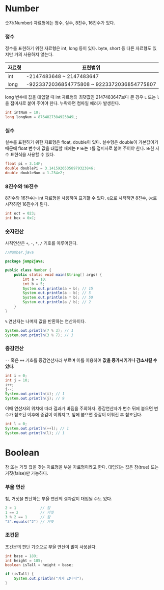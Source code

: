 # Number

숫자(Number) 자료형에는 정수, 실수, 8진수, 16진수가 있다.



### 정수

정수를 표현하기 위한 자료형은 int, long 등이 있다. byte, short 등 다른 자료형도 있지만 거의 사용하지 않는다.

| 자료형 | 표현범위                                   |
| ------ | ------------------------------------------ |
| int    | -2147483648 ~ 2147483647                   |
| long   | -9223372036854775808 ~ 9223372036854775807 |

long 변수에 값을 대입할 때 int 자료형의 최댓값인 2147483647보다 큰 경우 `L` 또는 `l`을 접미사로 붙여 주어야 한다. 누락하면 컴파일 에러가 발생한다.

```java
int intNum = 10;
long longNum = 8764827384923849L;
```



### 실수

실수를 표현하기 위한 자료형은 float, double이 있다. 실수형은 double이 기본값이기 때문에 float 변수에 값을 대입할 때에는 `F` 또는 `f`를 접미사로 붙여 주어야 한다. 또한 지수 표현식을 사용할 수 있다.

```java
float pi = 3.14F;
double doublePi = 3.14159265358979323846;
double doubleNum = 1.234e2;
```



### 8진수와 16진수

8진수와 16진수는 int 자료형을 사용하여 표기할 수 있다. `0`으로 시작하면 8진수, `0x`로 시작하면 16진수가 된다.

```java
int oct = 023;
int hex = 0xC;
```



### 숫자연산

사칙연산은 `+`, `-`, `*`, `/` 기호를 이루어진다.

```java
//Number.java

package jump2java;

public class Number {
	public static void main(String[] args) {
		int a = 10;
		int b = 5;
		System.out.println(a + b); // 15
		System.out.println(a - b); // 5
		System.out.println(a * b); // 50
		System.out.println(a / b); // 2
	}
}
```

`%` 연산자는 나머지 값을 반환하는 연산자이다.

```java
System.out.println(7 % 3); // 1
System.out.println(3 % 7); // 3
```



### 증감연산

`--` 혹은 `++` 기호를 증감연산자라 부르며 이를 이용하여 **값을 증가시키거나 감소시킬 수 있다.**

```java
int i = 0;
int j = 10;
i++;
j--;
System.out.println(i); // 1
System.out.println(j); // 9
```

이때 연산자의 위치에 따라 결과가 바뀜을 주의하자.  증감연산자가 변수 뒤에 붙으면 변수가 참조된 이후에 증감이 이뤄지고, 앞에 붙으면 증감이 이뤄진 후 참조된다.

```java
int l = 0;
System.out.println(++l); // 1
System.out.println(l); // 1
```



# Boolean

참 또는 거짓 값을 갖는 자료형을 부울 자료형이라고 한다. 대입되는 값은 참(true) 또는 거짓(false)만 가능하다.



### 부울 연산

참, 거짓을 판단하는 부울 연산의 결과값이 대입될 수도 있다.

```java
2 > 1			// 참
1 == 2			// 거짓
3 % 2 == 1		// 참
"3".equals("2")	// 거짓
```



### 조건문

조건문의 판단 기준으로 부울 연산이 많이 사용된다.

```java
int base = 180;
int height = 185;
boolean isTall = height > base;

if (isTall) {
    System.out.println("키가 급니다");
}
```

